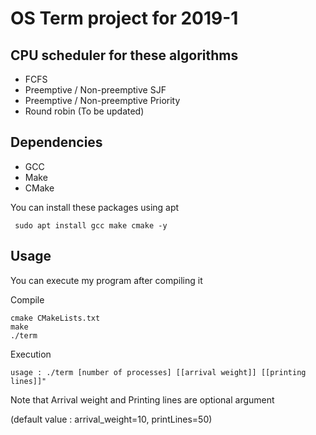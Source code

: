# OS Term project for 2019-1

## CPU scheduler for these algorithms
* FCFS
* Preemptive / Non-preemptive SJF
* Preemptive / Non-preemptive Priority
* Round robin (To be updated)

## Dependencies
* GCC
* Make
* CMake

You can install these packages using apt

``` sudo apt install gcc make cmake -y```

## Usage
You can execute my program after compiling it

Compile
```
cmake CMakeLists.txt
make
./term
```
Execution
```$xslt
usage : ./term [number of processes] [[arrival weight]] [[printing lines]]"
```
Note that Arrival weight and Printing lines are optional argument

(default value : arrival_weight=10, printLines=50) 